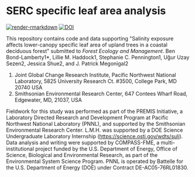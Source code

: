 # SERC specific leaf area analysis 
 
  <!-- badges: start -->
  [![render-rmarkdown](https://github.com/COMPASS-DOE/SLA/actions/workflows/render-rmarkdown.yaml/badge.svg)](https://github.com/COMPASS-DOE/SLA/actions/workflows/render-rmarkdown.yaml)
  [![DOI](https://zenodo.org/badge/200871199.svg)](https://zenodo.org/badge/latestdoi/200871199)
  <!-- badges: end -->
  
 This repository contains code and data supporting "Salinity exposure affects lower-canopy specific leaf area of upland trees in a coastal deciduous forest" submitted to _Forest Ecology and Management_.
 Ben Bond-Lamberty1*, Lillie M. Haddock1, Stephanie C. Pennington1, Uğur Uzay Sezen2, Jessica Shue2, and J. Patrick Megonigal2
 
1. Joint Global Change Research Institute, Pacific Northwest National Laboratory, 5825 University Research Ct. #3500, College Park, MD 20740 USA 
2. Smithsonian Environmental Research Center, 647 Contees Wharf Road, Edgewater, MD, 21037, USA

Fieldwork for this study was performed as part of the PREMIS Initiative, a Laboratory Directed Research and Development Program at Pacific Northwest National Laboratory (PNNL), and supported by the Smithsonian Environmental Research Center. L.M.H. was supported by a DOE Science Undergraduate Laboratory Internship (https://science.osti.gov/wdts/suli). Data analysis and writing were supported by COMPASS-FME, a multi-institutional project funded by the U.S. Department of Energy, Office of Science, Biological and Environmental Research, as part of  the Environmental System Science Program. PNNL is operated by Battelle for the U.S. Department of Energy (DOE) under Contract DE-AC05-76RL01830. 
